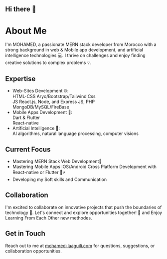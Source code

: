 ## Hi there 👋

**About Me**
================
I'm MOHAMED, a passionate MERN stack developer from Morocco with a strong background in web & Mobile app development, and artificial intelligence technologies 💻. I thrive on challenges and enjoy finding creative solutions to complex problems 💡.

**Expertise**
-------------
* Web-Sites Development 🌐:<br>
   HTML-CSS Aryo/Bootstrap/Tailwind Css<br>
   JS React.js, Node, and Express JS, PHP<br>
   MongoDB/MySQL/FireBase <br>
* Mobile Apps Development 📲:<br>
   Dart & Flutter<br>
   React-native<br>
* Artificial Intelligence 🤖:<br>
   AI algorithms, natural language processing, computer visions<br>

**Current Focus**
-----------------
* Mastering MERN Stack Web Development🚀
* Mastering Mobile Apps IOS/Android Cross Platform Development with  React-native or Flutter 📲⚡️
* Developing my Soft skills and Communication 

**Collaboration**
---------------
I'm excited to collaborate on innovative projects that push the boundaries of technology 🚀. Let's connect and explore opportunities together! 🤝
and Enjoy Learning From Each Other new methodes.

**Get in Touch**
----------------
Reach out to me at [mohamed-laaguili.com](https://mohamed-laaguili.github.io/CV-Portfolio-2-/) for questions, suggestions, or collaboration opportunities.
